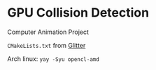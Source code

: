 # GPU Collision Detection

Computer Animation Project

`CMakeLists.txt` from [Glitter](http://polytonic.github.io/Glitter/)

Arch linux: `yay -Syu opencl-amd`